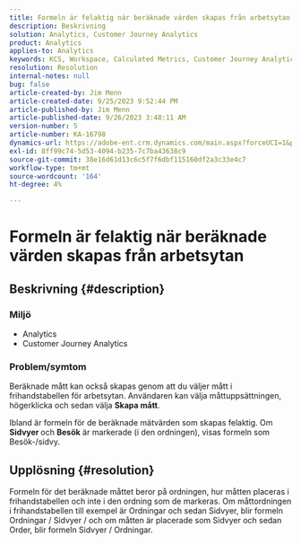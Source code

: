```yaml
---
title: Formeln är felaktig när beräknade värden skapas från arbetsytan
description: Beskrivning
solution: Analytics, Customer Journey Analytics
product: Analytics
applies-to: Analytics
keywords: KCS, Workspace, Calculated Metrics, Customer Journey Analytics
resolution: Resolution
internal-notes: null
bug: false
article-created-by: Jim Menn
article-created-date: 9/25/2023 9:52:44 PM
article-published-by: Jim Menn
article-published-date: 9/26/2023 3:48:11 AM
version-number: 5
article-number: KA-16798
dynamics-url: https://adobe-ent.crm.dynamics.com/main.aspx?forceUCI=1&pagetype=entityrecord&etn=knowledgearticle&id=15729ad8-ed5b-ee11-be6f-6045bd006268
exl-id: 8ff99c74-5d53-4094-b235-7c7ba43638c9
source-git-commit: 38e16d61d13c6c5f7f6dbf115160df2a3c33e4c7
workflow-type: tm+mt
source-wordcount: '164'
ht-degree: 4%

---
```


# Formeln är felaktig när beräknade värden skapas från arbetsytan

## Beskrivning {#description}


### <b>Miljö</b>

- Analytics 
- Customer Journey Analytics


### <b>Problem/symtom</b>

Beräknade mått kan också skapas genom att du väljer mått i frihandstabellen för arbetsytan. Användaren kan välja måttuppsättningen, högerklicka och sedan välja <b>Skapa mått</b>.

Ibland är formeln för de beräknade mätvärden som skapas felaktig. Om <b>Sidvyer </b>och <b>Besök</b> är markerade (i den ordningen), visas formeln som Besök-/sidvy.


## Upplösning {#resolution}


Formeln för det beräknade måttet beror på ordningen, hur måtten placeras i frihandstabellen och inte i den ordning som de markeras. Om måttordningen i frihandstabellen till exempel är Ordningar och sedan Sidvyer, blir formeln Ordningar / Sidvyer / och om måtten är placerade som Sidvyer och sedan Order, blir formeln Sidvyer / Ordningar.
